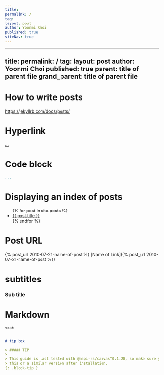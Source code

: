 ```yaml
---
title: 
permalink: /
tag: 
layout: post
author: Yoonmi Choi
published: true
siteNav: true
---
```


---
title: 
permalink: /
tag: 
layout: post
author: Yoonmi Choi
published: true
parent: title of parent file
grand_parent: title of parent file
---


# How to write posts
https://jekyllrb.com/docs/posts/


# Hyperlink
<a href="..."> ... </a>  


# Code block
```yaml
...

```

# Displaying an index of posts
<ul>
  {% for post in site.posts %}
    <li>
      <a href="{{ post.url }}">{{ post.title }}</a>
    </li>
  {% endfor %}
</ul>

# Post URL
{% post_url 2010-07-21-name-of-post %}
[Name of Link]({% post_url 2010-07-21-name-of-post %})


# subtitles
### Sub title 



# Markdown

```markdown
text
```

```markdown

# tip box

> ##### TIP
>
> This guide is last tested with @napi-rs/canvas^0.1.20, so make sure you have
> this or a similar version after installation.
{: .block-tip }